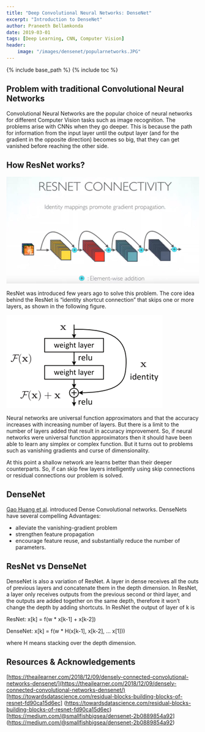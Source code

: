 ```yaml
---
title: "Deep Convolutional Neural Networks: DenseNet"
excerpt: "Introduction to DenseNet"
author: Praneeth Bellamkonda
date: 2019-03-01
tags: [Deep Learning, CNN, Computer Vision]
header:
    image: "/images/densenet/popularnetworks.JPG"
---
```


{% include base_path %}
{% include toc %}

## Problem with traditional Convolutional Neural Networks

Convolutional Neural Networks are the popular choice of neural networks for different Computer Vision tasks such as image recognition.
The problems arise with CNNs when they go deeper. This is because the path for information from the input layer until the output layer (and for the gradient in the opposite direction) becomes so big, that they can get vanished before reaching the other side.

## How ResNet works?
![ResNet](/images/densenet/Resnet.JPG)

ResNet was introduced few years ago to solve this problem. The core idea behind the ResNet is “identity shortcut connection” that skips one or more layers, as shown in the following figure.

![Residual block](/images/densenet/resnet_residualblock.png)

Neural networks are universal function approximators and that the accuracy increases with increasing number of layers. But there is a limit to the number of layers added that result in accuracy improvement. So, if neural networks were universal function approximators then it should have been able to learn any simplex or complex function. But it turns out to problems such as vanishing gradients and curse of dimensionality.

At this point a shallow network are learns better than their deeper counterparts. So, if can skip few layers intelligently using skip connections or residual connections our problem is solved.

## DenseNet
[Gao Huang et al](https://arxiv.org/abs/1608.06993). introduced Dense Convolutional networks. DenseNets have several compelling Advantages:

*   alleviate the vanishing-gradient problem
*   strengthen feature propagation
*   encourage feature reuse, and substantially reduce the number of parameters.

## ResNet vs DenseNet
DenseNet is also a variation of ResNet. A layer in dense receives all the outs of previous layers and concatenate them in the depth dimension. In ResNet, a layer only receives outputs from the previous second or third layer, and the outputs are added together on the same depth, therefore it won’t change the depth by adding shortcuts. In ResNet the output of layer of k is 

ResNet: x[k] = f(w * x[k-1] + x[k-2])

DenseNet: x[k] = f(w * H(x[k-1], x[k-2], … x[1])) 

where H means stacking over the depth dimension. 

## Resources & Acknowledgements
[https://theailearner.com/2018/12/09/densely-connected-convolutional-networks-densenet/](https://theailearner.com/2018/12/09/densely-connected-convolutional-networks-densenet/)
[https://towardsdatascience.com/residual-blocks-building-blocks-of-resnet-fd90ca15d6ec]
(https://towardsdatascience.com/residual-blocks-building-blocks-of-resnet-fd90ca15d6ec)
[https://medium.com/@smallfishbigsea/densenet-2b0889854a92]
(https://medium.com/@smallfishbigsea/densenet-2b0889854a92)








